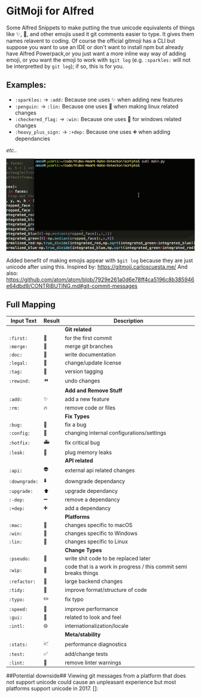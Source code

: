 # GitMoji for Alfred

Some Alfred Snippets to make putting the true unicode equivalents of things like :sparkles:, :lipstick:, and other emojis used it git comments easier to type. It gives them names relavent to coding. 
Of course the official gitmoji has a CLI but suppose you want to use an IDE or don't want to install npm but already have Alfred Powerpack,or you just want a more inline way way of adding emoji, or you want the emoji to work with `$git log` (e.g. `:sparkles:` will not be interpretted by `git log`); if so, this is for you. 

## Examples:

* `:sparkles:` -> `:add:` Because one uses ✨ when adding new features
* `:penguin:` -> `:lin:` Because one uses 🐧 when making linux related changes
* `:checkered_flag:` -> `:win:` Because one uses 🏁 for windows related 
changes
* `:heavy_plus_sign:` -> `:+dep:` Because one uses ➕   when adding dependancies

_etc.._

![An example where I accidentally use past tense instead of present](example.gif)

Added benefit of making emojis appear with `$git log` because they are just unicode after using this.
Inspired by: https://gitmoji.carloscuesta.me/
And also: https://github.com/atom/atom/blob/7929e261a0d6e78ff4ca5196c8b385946e64dbd9/CONTRIBUTING.md#git-commit-messages 

## Full Mapping
|Input Text     | Result | Description                               |
|---------------|--------|-------------------------------------------|
|               |        |                **Git related**            |
|`:first:`      |🎉      |for the first commit                       |
|`:merge:`      |🔀      |merge git branches                         |
|`:doc:`        |📝      |write documentation                        |
|`:legal:`      |📄      |change/update license                      |
|`:tag:`        |🔖      |version tagging                            |
|`:rewind:`     |⏪      |undo changes                               |
|               |        |           **Add and Remove Stuff**        |
|`:add:`        |✨      |add a new feature                          |
|`:rm:`         |🔥      |remove code or files                       |
|               |        |               **Fix Types**               |
|`:bug:`        |🐛      |fix a bug                                  |
|`:config:`     |🔧      |changing internal configurations/settings  |
|`:hotfix:`     |🚑      |fix critical bug                           |
|`:leak:`       |🚱      |plug memory leaks                          |
|               |        |               **API related**             |
|`:api:`        |👽      |external api related changes               |
|`:downgrade:`  |⬇️      |downgrade dependancy                       |
|`:upgrade:`    |⬆️      |upgrade dependancy                         |
|`:-dep:`       |➖      |remove a dependancy                        |
|`:+dep:`       |➕      |add a dependancy                           |
|               |        |               **Platforms**               |
|`:mac:`        |🍎      |changes specific to macOS                  |
|`:win:`        |🏁      |changes specific to Windows                |
|`:lin:`        |🐧      |changes specific to Linux                  |
|               |        |               **Change Types**            |
|`:pseudo:`     |💩      |write shit code to be replaced later       |
|`:wip:`        |🚧      |code that is a work in progress / this commit semi breaks things|                                       
|`:refactor:`   |🔨      |large backend changes                      |
|`:tidy:`       |🎨      |improve format/structure of code           |
|`:typo:`       |✏️       |fix typo                                   |
|`:speed:`      |🐎      |improve performance                        |
|`:gui:`        |💄      |related to look and feel                   |
|`:intl:`       |🌐      |internationalization/locale                |
|               |        |               **Meta/stability**          |
|`:stats:`      |📈      |performance diagnostics                    |
|`:test:`       |✅      |add/change tests                           |
|`:lint:`       |👕      |remove linter warnings                     |


##Potential downside##
Viewing git messages from a platform that does not support unicode could cause an unpleasant experience but most platforms support unicode in 2017.
[]: 
